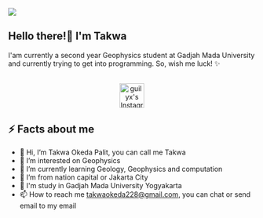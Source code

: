![](https://visitor-badge.glitch.me/badge?page_id=Takwaokeda.Takwaokeda)
<h2>Hello there!👋 I'm Takwa  </a></h2>
<p> I'am currently a second year Geophysics student at Gadjah Mada University and currently trying to get into programming. So, wish me luck! ✨
<p align="center">
<br/>
</a>
<a href="https://www.instagram.com/uzumakidtakwa/">
  <img alt="guilyx's Instagram" width="50px" src="https://user-images.githubusercontent.com/43545812/144035088-0dfb165f-8fe0-4d13-896c-876c29d2b128.png" />
</a>

<h2>⚡️ Facts about me </h2>

- 👋 Hi, I’m Takwa Okeda Palit, you can call me Takwa
- 👀 I’m interested on Geophysics
- 🌱 I’m currently learning Geology, Geophysics and computation
- 🏡 I’m from nation capital or Jakarta City
- 🏫 I'm study in Gadjah Mada University Yogyakarta
- 📫 How to reach me takwaokeda228@gmail.com, you can chat or send email to my email

<!---
My name is Takwa Okeda Palit from Jakarta City. I was born and raised there. I'm currently studying at Gadjah Mada University since 2021.then majoring in geophysics.    
--->

